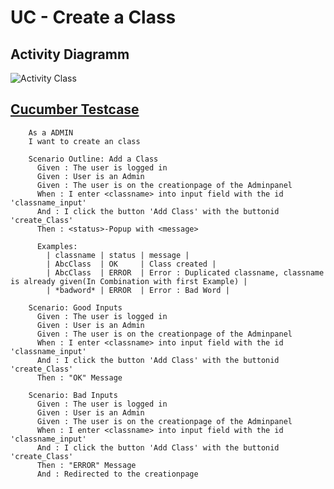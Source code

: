 UC - Create a Class
=========================

Activity Diagramm
-----------------
![Activity Class](https://raw.githubusercontent.com/Unk3wn/TaskHub---Documentation/main/UC/UseCases/CreateAClass/CreateAClass.png)

[Cucumber Testcase](https://github.com/Unk3wn/TaskHub---Codebase/blob/master/CucumberTests/src/test/resource/CreateAClass.feature)
----------------
        As a ADMIN
        I want to create an class

        Scenario Outline: Add a Class
          Given : The user is logged in
          Given : User is an Admin
          Given : The user is on the creationpage of the Adminpanel
          When : I enter <classname> into input field with the id 'classname_input'
          And : I click the button 'Add Class' with the buttonid 'create_Class'
          Then : <status>-Popup with <message>

          Examples:
            | classname | status | message |
            | AbcClass  | OK     | Class created |
            | AbcClass  | ERROR  | Error : Duplicated classname, classname is already given(In Combination with first Example) |
            | *badword* | ERROR  | Error : Bad Word |

        Scenario: Good Inputs
          Given : The user is logged in
          Given : User is an Admin
          Given : The user is on the creationpage of the Adminpanel
          When : I enter <classname> into input field with the id 'classname_input'
          And : I click the button 'Add Class' with the buttonid 'create_Class'
          Then : "OK" Message

        Scenario: Bad Inputs
          Given : The user is logged in
          Given : User is an Admin
          Given : The user is on the creationpage of the Adminpanel
          When : I enter <classname> into input field with the id 'classname_input'
          And : I click the button 'Add Class' with the buttonid 'create_Class'
          Then : "ERROR" Message
          And : Redirected to the creationpage
